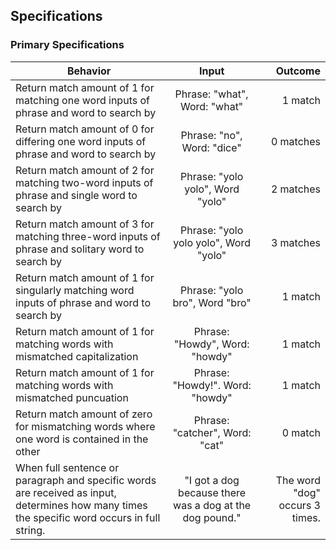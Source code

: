 ## Specifications
### Primary Specifications
| Behavior        | Input           | Outcome  |
| ------------- |:-------------:| -----:|
| Return match amount of 1 for matching one word inputs of phrase and word to search by | Phrase: "what", Word: "what" | 1 match |
| Return match amount of 0 for differing one word inputs of phrase and word to search by  | Phrase: "no", Word: "dice" | 0 matches |
| Return match amount of 2 for matching two-word inputs of phrase and single word to search by | Phrase: "yolo yolo", Word "yolo" | 2 matches |
| Return match amount of 3 for matching three-word inputs of phrase and solitary word to search by | Phrase: "yolo yolo yolo", Word "yolo" | 3 matches |
| Return match amount of 1 for singularly matching word inputs of phrase and word to search by | Phrase: "yolo bro", Word "bro" | 1 match |
| Return match amount of 1 for matching words with mismatched capitalization | Phrase: "Howdy", Word: "howdy" | 1 match |
| Return match amount of 1 for matching words with mismatched puncuation | Phrase: "Howdy!". Word: "howdy" | 1 match |
| Return match amount of zero for mismatching words where one word is contained in the other | Phrase: "catcher", Word: "cat" | 0 match |
| When full sentence or paragraph and specific words are received as input, determines how many times the specific word occurs in full string. | "I got a dog because there was a dog at the dog pound." | The word "dog" occurs 3 times. |
